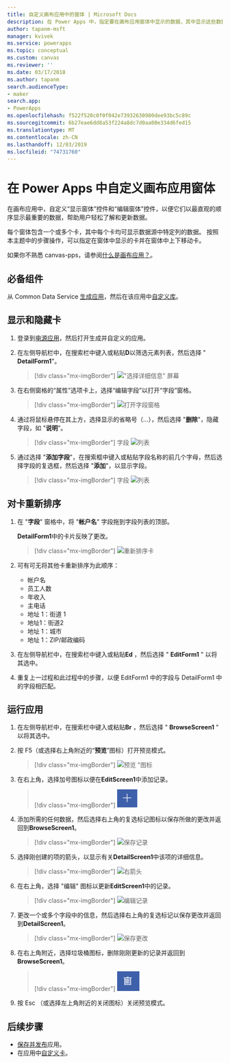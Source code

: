 ```yaml
---
title: 自定义画布应用中的窗体 | Microsoft Docs
description: 在 Power Apps 中，指定要在画布应用窗体中显示的数据，其中显示这些数据的顺序以及控件。
author: tapanm-msft
manager: kvivek
ms.service: powerapps
ms.topic: conceptual
ms.custom: canvas
ms.reviewer: ''
ms.date: 03/17/2018
ms.author: tapanm
search.audienceType:
- maker
search.app:
- PowerApps
ms.openlocfilehash: f522f520c0f0f042e73932630980dee93bc5c89c
ms.sourcegitcommit: 6b27eae6dd8a53f224a8dc7d0aa00e334d6fed15
ms.translationtype: MT
ms.contentlocale: zh-CN
ms.lasthandoff: 12/03/2019
ms.locfileid: "74731760"
---
```

# <a name="customize-a-canvas-app-form-in-power-apps"></a>在 Power Apps 中自定义画布应用窗体

在画布应用中，自定义“显示窗体”控件和“编辑窗体”控件，以便它们以最直观的顺序显示最重要的数据，帮助用户轻松了解和更新数据。

每个窗体包含一个或多个卡，其中每个卡均可显示数据源中特定列的数据。 按照本主题中的步骤操作，可以指定在窗体中显示的卡并在窗体中上下移动卡。

如果你不熟悉 canvas-pps，请参阅[什么是画布应用？](getting-started.md)。

## <a name="prerequisites"></a>必备组件

从 Common Data Service [生成应用](data-platform-create-app.md)，然后在该应用中[自定义库](customize-layout-sharepoint.md)。

## <a name="show-and-hide-cards"></a>显示和隐藏卡

1. 登录到[电源应用](https://make.powerapps.com?utm_source=padocs&utm_medium=linkinadoc&utm_campaign=referralsfromdoc)，然后打开生成并自定义的应用。

1. 在左侧导航栏中，在搜索栏中键入或粘贴**D**以筛选元素列表，然后选择 " **DetailForm1**"。

    > [!div class="mx-imgBorder"]
    > !["选择详细信息" 屏幕](./media/customize-forms-sharepoint/select-detailform.png)

1. 在右侧窗格的“属性”选项卡上，选择“编辑字段”以打开“字段”窗格。

    > [!div class="mx-imgBorder"]
    > ![打开字段窗格](./media/customize-forms-sharepoint/edit-fields.png)

1. 通过将鼠标悬停在其上方，选择显示的省略号（...），然后选择 "**删除**"，隐藏字段，如 "**说明**"。

    > [!div class="mx-imgBorder"]
    > 字段 ![列表](./media/customize-forms-sharepoint/hide-fields.png)

1. 通过选择 "**添加字段**"，在搜索框中键入或粘贴字段名称的前几个字母，然后选择字段的复选框，然后选择 "**添加**"，以显示字段。

    > [!div class="mx-imgBorder"]
    > 字段 ![列表](./media/customize-forms-sharepoint/show-field.png)

## <a name="reorder-the-cards"></a>对卡重新排序

1. 在 "**字段**" 窗格中，将 "**帐户名**" 字段拖到字段列表的顶部。

    **DetailForm1**中的卡片反映了更改。

    > [!div class="mx-imgBorder"]
    > ![重新排序卡](./media/customize-forms-sharepoint/reordered-card.png)

1. 可有可无将其他卡重新排序为此顺序：

    - 帐户名
    - 员工人数
    - 年收入
    - 主电话
    - 地址 1：街道 1
    - 地址1：街道2
    - 地址 1：城市
    - 地址 1：ZIP/邮政编码

1. 在左侧导航栏中，在搜索栏中键入或粘贴**Ed** ，然后选择 " **EditForm1** " 以将其选中。

1. 重复上一过程和此过程中的步骤，以便 EditForm1 中的字段与 DetailForm1 中的字段相匹配。

## <a name="run-the-app"></a>运行应用

1. 在左侧导航栏中，在搜索栏中键入或粘贴**Br** ，然后选择 " **BrowseScreen1** " 以将其选中。

1. 按 F5（或选择右上角附近的“**预览**”图标）打开预览模式。

    > [!div class="mx-imgBorder"]
    > ![预览 "图标](./media/customize-forms-sharepoint/open-preview.png)

1. 在右上角，选择加号图标以便在**EditScreen1**中添加记录。

    > [!div class="mx-imgBorder"]
    > ![添加记录](./media/customize-forms-sharepoint/add-record.png)

1. 添加所需的任何数据，然后选择右上角的复选标记图标以保存所做的更改并返回到**BrowseScreen1**。

    > [!div class="mx-imgBorder"]
    > ![保存记录](./media/customize-forms-sharepoint/save-record.png)

1. 选择刚创建的项的箭头，以显示有关**DetailScreen1**中该项的详细信息。

    > [!div class="mx-imgBorder"]
    > ![右箭头](./media/customize-forms-sharepoint/right-arrow.png)

1. 在右上角，选择 "编辑" 图标以更新**EditScreen1**中的记录。

    > [!div class="mx-imgBorder"]
    > ![编辑记录](./media/customize-forms-sharepoint/edit-record.png)

1. 更改一个或多个字段中的信息，然后选择右上角的复选标记以保存更改并返回到**DetailScreen1**。

    > [!div class="mx-imgBorder"]
    > ![保存更改](./media/customize-forms-sharepoint/save-record.png)

1. 在右上角附近，选择垃圾桶图标，删除刚刚更新的记录并返回到**BrowseScreen1**。

    > [!div class="mx-imgBorder"]
    > ![删除记录](./media/customize-forms-sharepoint/delete-record.png)

1. 按 Esc （或选择左上角附近的关闭图标）关闭预览模式。

## <a name="next-steps"></a>后续步骤

- [保存并发布](save-publish-app.md)应用。
- 在应用中[自定义卡](customize-card.md)。